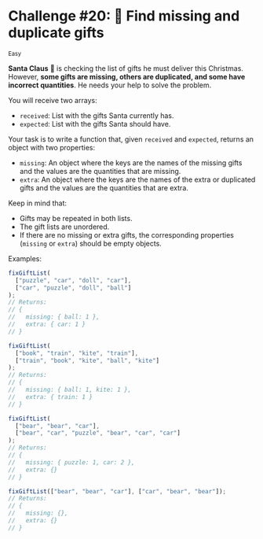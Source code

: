 # Challenge #20: 🎁 Find missing and duplicate gifts

<small>Easy</small>

**Santa Claus** 🎅 is checking the list of gifts he must deliver this Christmas. However, **some gifts are missing, others are duplicated, and some have incorrect quantities**. He needs your help to solve the problem.

You will receive two arrays:

- `received`: List with the gifts Santa currently has.
- `expected`: List with the gifts Santa should have.

Your task is to write a function that, given `received` and `expected`, returns an object with two properties:

- `missing`: An object where the keys are the names of the missing gifts and the values are the quantities that are missing.
- `extra`: An object where the keys are the names of the extra or duplicated gifts and the values are the quantities that are extra.

Keep in mind that:

- Gifts may be repeated in both lists.
- The gift lists are unordered.
- If there are no missing or extra gifts, the corresponding properties (`missing` or `extra`) should be empty objects.

Examples:

```javascript
fixGiftList(
  ["puzzle", "car", "doll", "car"],
  ["car", "puzzle", "doll", "ball"]
);
// Returns:
// {
//   missing: { ball: 1 },
//   extra: { car: 1 }
// }

fixGiftList(
  ["book", "train", "kite", "train"],
  ["train", "book", "kite", "ball", "kite"]
);
// Returns:
// {
//   missing: { ball: 1, kite: 1 },
//   extra: { train: 1 }
// }

fixGiftList(
  ["bear", "bear", "car"],
  ["bear", "car", "puzzle", "bear", "car", "car"]
);
// Returns:
// {
//   missing: { puzzle: 1, car: 2 },
//   extra: {}
// }

fixGiftList(["bear", "bear", "car"], ["car", "bear", "bear"]);
// Returns:
// {
//   missing: {},
//   extra: {}
// }
```
